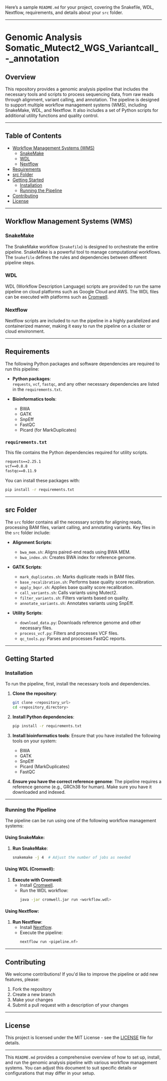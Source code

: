 Here’s a sample `README.md` for your project, covering the Snakefile, WDL, Nextflow, requirements, and details about your `src` folder.

---

# Genomic Analysis Somatic_Mutect2_WGS_Variantcall_-_annotation

## Overview

This repository provides a genomic analysis pipeline that includes the necessary tools and scripts to process sequencing data, from raw reads through alignment, variant calling, and annotation. The pipeline is designed to support multiple workflow management systems (WMS), including SnakeMake, WDL, and Nextflow. It also includes a set of Python scripts for additional utility functions and quality control.

---

## Table of Contents

- [Workflow Management Systems (WMS)](#workflow-management-systems-wms)
  - [SnakeMake](#snakefile)
  - [WDL](#wdl)
  - [Nextflow](#nextflow)
- [Requirements](#requirements)
- [src Folder](#src-folder)
- [Getting Started](#getting-started)
  - [Installation](#installation)
  - [Running the Pipeline](#running-the-pipeline)
- [Contributing](#contributing)
- [License](#license)

---

## Workflow Management Systems (WMS)

### SnakeMake

The SnakeMake workflow (`Snakefile`) is designed to orchestrate the entire pipeline. SnakeMake is a powerful tool to manage computational workflows. The `Snakefile` defines the rules and dependencies between different pipeline steps.

### WDL

WDL (Workflow Description Language) scripts are provided to run the same pipeline on cloud platforms such as Google Cloud and AWS. The WDL files can be executed with platforms such as [Cromwell](https://cromwell.readthedocs.io/).

### Nextflow

Nextflow scripts are included to run the pipeline in a highly parallelized and containerized manner, making it easy to run the pipeline on a cluster or cloud environment.

---

## Requirements

The following Python packages and software dependencies are required to run this pipeline:

- **Python packages**:  
  `requests`, `vcf`, `fastqc`, and any other necessary dependencies are listed in the `requirements.txt`.

- **Bioinformatics tools**:
  - BWA
  - GATK
  - SnpEff
  - FastQC
  - Picard (for MarkDuplicates)

### `requirements.txt`
This file contains the Python dependencies required for utility scripts.

```txt
requests==2.25.1
vcf==0.8.8
fastqc==0.11.9
```

You can install these packages with:

```bash
pip install -r requirements.txt
```

---

## src Folder

The `src` folder contains all the necessary scripts for aligning reads, processing BAM files, variant calling, and annotating variants. Key files in the `src` folder include:

- **Alignment Scripts**:
  - `bwa_mem.sh`: Aligns paired-end reads using BWA MEM.
  - `bwa_index.sh`: Creates BWA index for reference genome.

- **GATK Scripts**:
  - `mark_duplicates.sh`: Marks duplicate reads in BAM files.
  - `base_recalibration.sh`: Performs base quality score recalibration.
  - `apply_bqsr.sh`: Applies base quality score recalibration.
  - `call_variants.sh`: Calls variants using Mutect2.
  - `filter_variants.sh`: Filters variants based on quality.
  - `annotate_variants.sh`: Annotates variants using SnpEff.

- **Utility Scripts**:
  - `download_data.py`: Downloads reference genome and other necessary files.
  - `process_vcf.py`: Filters and processes VCF files.
  - `qc_tools.py`: Parses and processes FastQC reports.

---

## Getting Started

### Installation

To run the pipeline, first, install the necessary tools and dependencies.

1. **Clone the repository**:
   ```bash
   git clone <repository_url>
   cd <repository_directory>
   ```

2. **Install Python dependencies**:
   ```bash
   pip install -r requirements.txt
   ```

3. **Install bioinformatics tools**:
   Ensure that you have installed the following tools on your system:
   - BWA
   - GATK
   - SnpEff
   - Picard (MarkDuplicates)
   - FastQC

4. **Ensure you have the correct reference genome**:
   The pipeline requires a reference genome (e.g., GRCh38 for human). Make sure you have it downloaded and indexed.

---

### Running the Pipeline

The pipeline can be run using one of the following workflow management systems:

#### Using SnakeMake:

1. **Run SnakeMake**:
   ```bash
   snakemake -j 4  # Adjust the number of jobs as needed
   ```

#### Using WDL (Cromwell):

1. **Execute with Cromwell**:
   - Install [Cromwell](https://cromwell.readthedocs.io/).
   - Run the WDL workflow:
     ```bash
     java -jar cromwell.jar run <workflow.wdl>
     ```

#### Using Nextflow:

1. **Run Nextflow**:
   - Install [Nextflow](https://www.nextflow.io/).
   - Execute the pipeline:
     ```bash
     nextflow run <pipeline.nf>
     ```

---

## Contributing

We welcome contributions! If you'd like to improve the pipeline or add new features, please:

1. Fork the repository
2. Create a new branch
3. Make your changes
4. Submit a pull request with a description of your changes

---

## License

This project is licensed under the MIT License - see the [LICENSE](LICENSE) file for details.

---

This `README.md` provides a comprehensive overview of how to set up, install, and run the genomic analysis pipeline with various workflow management systems. You can adjust this document to suit specific details or configurations that may differ in your setup.
